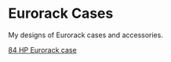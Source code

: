 # Eurorack Cases

My designs of Eurorack cases and accessories.


[84 HP Eurorack case](case84hp4mm/README.md)